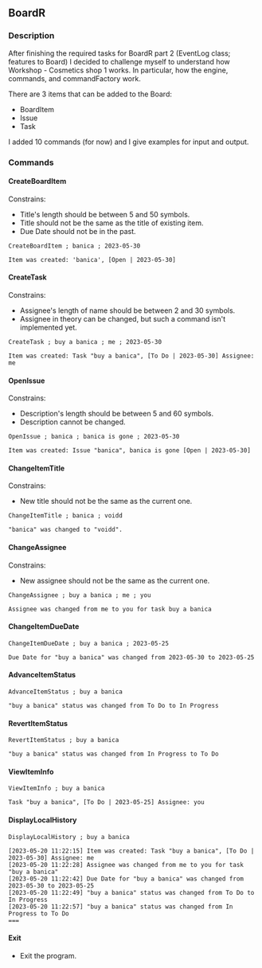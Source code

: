 ## BoardR
### Description
After finishing the required tasks for BoardR part 2 (EventLog class; features to Board) I decided to challenge myself to understand how Workshop - Cosmetics shop 1 works.
In particular, how the engine, commands, and commandFactory work.

There are 3 items that can be added to the Board:
- BoardItem
- Issue
- Task

I added 10 commands (for now) and I give examples for input and output.
### Commands
#### CreateBoardItem 
Constrains:
- Title's length should be between 5 and 50 symbols.
- Title should not be the same as the title of existing item.
- Due Date should not be in the past.

```
CreateBoardItem ; banica ; 2023-05-30
```
```
Item was created: 'banica', [Open | 2023-05-30]
```
#### CreateTask
Constrains:
- Assignee's length of name should be between 2 and 30 symbols.
- Assignee in theory can be changed, but such a command isn't implemented yet.
```
CreateTask ; buy a banica ; me ; 2023-05-30
```
```
Item was created: Task "buy a banica", [To Do | 2023-05-30] Assignee: me
```
#### OpenIssue
Constrains:
- Description's length should be between 5 and 60 symbols.
- Description cannot be changed.
```
OpenIssue ; banica ; banica is gone ; 2023-05-30
```
```
Item was created: Issue "banica", banica is gone [Open | 2023-05-30]
```
#### ChangeItemTitle
Constrains:
- New title should not be the same as the current one.

```
ChangeItemTitle ; banica ; voidd
```
```
"banica" was changed to "voidd".
```
#### ChangeAssignee
Constrains:
- New assignee should not be the same as the current one.
```
ChangeAssignee ; buy a banica ; me ; you
```
```
Assignee was changed from me to you for task buy a banica
```
#### ChangeItemDueDate
```
ChangeItemDueDate ; buy a banica ; 2023-05-25
```
```
Due Date for "buy a banica" was changed from 2023-05-30 to 2023-05-25
```
#### AdvanceItemStatus
```
AdvanceItemStatus ; buy a banica
```
```
"buy a banica" status was changed from To Do to In Progress
```
#### RevertItemStatus
```
RevertItemStatus ; buy a banica
```
```
"buy a banica" status was changed from In Progress to To Do
```
#### ViewItemInfo
```
ViewItemInfo ; buy a banica
```
```
Task "buy a banica", [To Do | 2023-05-25] Assignee: you
```
#### DisplayLocalHistory
```
DisplayLocalHistory ; buy a banica
```
```
[2023-05-20 11:22:15] Item was created: Task "buy a banica", [To Do | 2023-05-30] Assignee: me
[2023-05-20 11:22:28] Assignee was changed from me to you for task "buy a banica"
[2023-05-20 11:22:42] Due Date for "buy a banica" was changed from 2023-05-30 to 2023-05-25
[2023-05-20 11:22:49] "buy a banica" status was changed from To Do to In Progress
[2023-05-20 11:22:57] "buy a banica" status was changed from In Progress to To Do
===
```
#### Exit
- Exit the program.